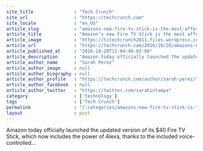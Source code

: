 ```yaml
---
site_title               : "Tech Crunch"
site_url                 : "https://techcrunch.com"
site_locale              : "en_US"
article_slug             : "amazons-new-fire-tv-stick-is-the-most-affordable-way-to-bring-alexa-home"
article_title            : "Amazon’s new Fire TV Stick is the most affordable way to bring Alexa home"
article_image            : "https://tctechcrunch2011.files.wordpress.com/2016/10/img_0676.jpg?w=764&h=400&crop=1"
article_url              : "https://techcrunch.com/2016/10/20/amazons-new-fire-tv-stick-is-the-most-affordable-way-to-bring-alexa-home/"
article_published_at     : "2016-10-20T11:04:49-02:00"
article_description      : "Amazon today officially launched the updated version of its $40 Fire TV Stick, which now includes the power of Alexa, thanks to the included voice-controlled..."
article_author_name      : "Sarah Perez"
article_author_image     : null
article_author_biography : null
article_author_profile   : "https://techcrunch.com/author/sarah-perez/"
article_author_facebook  : null
article_author_twitter   : "https://twitter.com/sarahintampa"
category                 : ['technology']
tags                     : ['Tech Crunch']
permalink                : "/:categories/amazons-new-fire-tv-stick-is-the-most-affordable-way-to-bring-alexa-home/"
layout                   : post
---
```


Amazon today officially launched the updated version of its $40 Fire TV Stick, which now includes the power of Alexa, thanks to the included voice-controlled...
